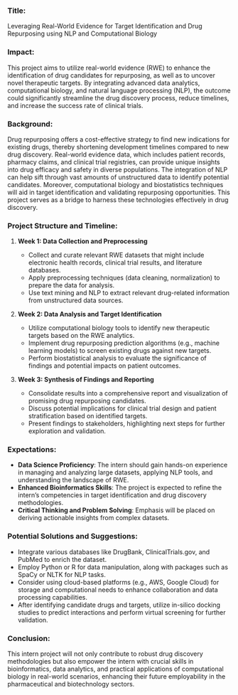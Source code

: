 ### Title: 
Leveraging Real-World Evidence for Target Identification and Drug Repurposing using NLP and Computational Biology

### Impact:
This project aims to utilize real-world evidence (RWE) to enhance the identification of drug candidates for repurposing, as well as to uncover novel therapeutic targets. By integrating advanced data analytics, computational biology, and natural language processing (NLP), the outcome could significantly streamline the drug discovery process, reduce timelines, and increase the success rate of clinical trials.

### Background:
Drug repurposing offers a cost-effective strategy to find new indications for existing drugs, thereby shortening development timelines compared to new drug discovery. Real-world evidence data, which includes patient records, pharmacy claims, and clinical trial registries, can provide unique insights into drug efficacy and safety in diverse populations. The integration of NLP can help sift through vast amounts of unstructured data to identify potential candidates. Moreover, computational biology and biostatistics techniques will aid in target identification and validating repurposing opportunities. This project serves as a bridge to harness these technologies effectively in drug discovery.

### Project Structure and Timeline:
1. **Week 1: Data Collection and Preprocessing**
    - Collect and curate relevant RWE datasets that might include electronic health records, clinical trial results, and literature databases.
    - Apply preprocessing techniques (data cleaning, normalization) to prepare the data for analysis.
    - Use text mining and NLP to extract relevant drug-related information from unstructured data sources.

2. **Week 2: Data Analysis and Target Identification**
    - Utilize computational biology tools to identify new therapeutic targets based on the RWE analytics.
    - Implement drug repurposing prediction algorithms (e.g., machine learning models) to screen existing drugs against new targets.
    - Perform biostatistical analysis to evaluate the significance of findings and potential impacts on patient outcomes.

3. **Week 3: Synthesis of Findings and Reporting**
    - Consolidate results into a comprehensive report and visualization of promising drug repurposing candidates.
    - Discuss potential implications for clinical trial design and patient stratification based on identified targets.
    - Present findings to stakeholders, highlighting next steps for further exploration and validation.

### Expectations:
- **Data Science Proficiency**: The intern should gain hands-on experience in managing and analyzing large datasets, applying NLP tools, and understanding the landscape of RWE.
- **Enhanced Bioinformatics Skills**: The project is expected to refine the intern’s competencies in target identification and drug discovery methodologies.
- **Critical Thinking and Problem Solving**: Emphasis will be placed on deriving actionable insights from complex datasets.

### Potential Solutions and Suggestions:
- Integrate various databases like DrugBank, ClinicalTrials.gov, and PubMed to enrich the dataset.
- Employ Python or R for data manipulation, along with packages such as SpaCy or NLTK for NLP tasks.
- Consider using cloud-based platforms (e.g., AWS, Google Cloud) for storage and computational needs to enhance collaboration and data processing capabilities.
- After identifying candidate drugs and targets, utilize in-silico docking studies to predict interactions and perform virtual screening for further validation.

### Conclusion:
This intern project will not only contribute to robust drug discovery methodologies but also empower the intern with crucial skills in bioinformatics, data analytics, and practical applications of computational biology in real-world scenarios, enhancing their future employability in the pharmaceutical and biotechnology sectors.